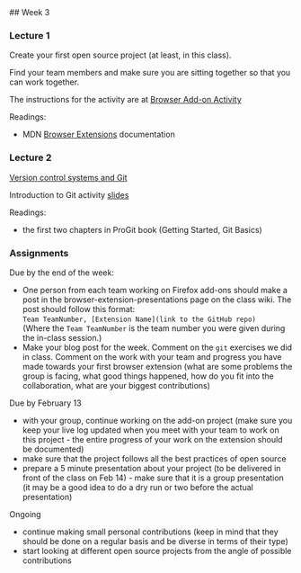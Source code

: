 <div class="week">

<div class="week_heading" markdown="1">
## Week 3 
</div>

<div class="column_materials"  markdown="1">

### Lecture 1


Create your first open source project (at least, in this class).

Find your team members and make sure you are sitting together so that
you can work together.


The instructions for the activity are at [Browser Add-on Activity](activities/browser_add-on_activity.html) 


Readings:
- MDN [Browser Extensions](https://developer.mozilla.org/en-US/docs/Mozilla/Add-ons/WebExtensions) documentation

### Lecture 2

[Version control systems and Git](slides/version_control_systems.html)

Introduction to Git activity [slides](slides/git_intro_activity.html)

Readings:
- the first two chapters in ProGit book  (Getting Started, Git Basics)


</div>

<div class="column_assign"  markdown="1">

### Assignments

Due by the end of the week:
- One person from each team working on Firefox add-ons should make a post in the
  browser-extension-presentations page on the class wiki.
  The post should follow this format: <br/>
  `Team TeamNumber, [Extension Name](link to the GitHub repo) ` <br/>
  (Where the `Team TeamNumber` is the team number you were given during the in-class session.)
- Make your blog post for the week. Comment on the `git` exercises we did in class. Comment on 
the work with your team and progress you have made towards your first browser extension (what 
are some problems the group is facing, what good things happened, how do you fit 
into the collaboration, what are your biggest contributions) 

Due by February 13
- with your group, continue working on the add-on project (make sure you keep your live log updated when you meet with your team to work on this project - the entire progress of your work on the extension should be documented)
- make sure that the project follows all the best practices of open source
- prepare a 5 minute presentation about your project (to be delivered in front of the class on Feb 14) - make sure that it is a group presentation (it may be a good idea to do a dry run or two before the actual presentation)

Ongoing
- continue making small personal contributions (keep in mind that they should 
be done on a regular basis and be diverse in terms of their type) 
- start looking at different open source projects from the angle of possible 
contributions 



</div>
</div>
